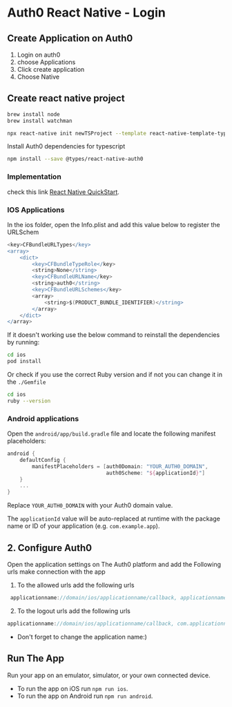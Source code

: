 # Auth0 React Native - Login


## Create Application on Auth0 
1. Login on auth0 
2. choose Applications 
3. Click create application 
4. Choose Native 

## Create react native project

```bash
brew install node
brew install watchman
```

```bash
npx react-native init newTSProject --template react-native-template-typescript
```

Install Auth0 dependencies for typescript 

```bash
npm install --save @types/react-native-auth0
```

### Implementation 

check this link [React Native QuickStart](https://auth0.com/docs/quickstart/native/react-native/00-login).

### IOS Applications
In the ios folder, open the Info.plist and add this value below to register the URLSchem
```groovy
<key>CFBundleURLTypes</key>
<array>
    <dict>
        <key>CFBundleTypeRole</key>
        <string>None</string>
        <key>CFBundleURLName</key>
        <string>auth0</string>
        <key>CFBundleURLSchemes</key>
        <array>
            <string>$(PRODUCT_BUNDLE_IDENTIFIER)</string>
        </array>
    </dict>
</array>
```

If it doesn't working use the below command to reinstall the dependencies by running:

```bash
cd ios
pod install
```
Or check if you use the correct Ruby version and if not you can change it in the ``./Gemfile``

```bash
cd ios
ruby --version
```


### Android applications

Open the `android/app/build.gradle` file and locate the following manifest placeholders:

```groovy
android {
    defaultConfig {
        manifestPlaceholders = [auth0Domain: "YOUR_AUTH0_DOMAIN",
                                auth0Scheme: "${applicationId}"]
    }
    ...
}
```

Replace `YOUR_AUTH0_DOMAIN` with your Auth0 domain value. 

The `applicationId` value will be auto-replaced at runtime with the package name or ID of your application (e.g. `com.example.app`).

## 2. Configure Auth0
Open the application settings on The Auth0 platform and add the Following urls make connection with the app
1. To the allowed urls add the following urls

```groovy
 applicationname://domain/ios/applicationname/callback, applicationname://dev-7ys-j0kk.us.auth0.com/android/com.applicationname/callback
```

2. To the logout urls add the following urls

```groovy
applicationname://domain/ios/applicationname/callback, com.applicationname://dev-7ys-j0kk.us.auth0.com/android/com.applicationname/callback
```
* Don't forget to change the application name:)

## Run The App

Run your app on an emulator, simulator, or your own connected device.

- To run the app on iOS run `npm run ios`.
- To run the app on Android run `npm run android`.

